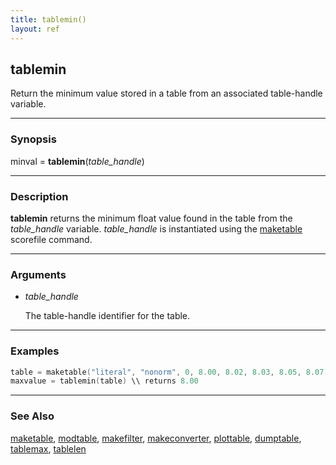 ```yaml
---
title: tablemin()
layout: ref
---
```


## tablemin

Return the minimum value stored in a table from an associated
table-handle variable.

-----

### Synopsis

minval = **tablemin**(*table\_handle*)

-----

### Description

**tablemin** returns the minimum float value found in the table from the
*table\_handle* variable. *table\_handle* is instantiated using the
[maketable](maketable.html) scorefile command.

-----

### Arguments

  - *table\_handle*  
      
    The table-handle identifier for the table.

-----

### Examples

```cpp
table = maketable("literal", "nonorm", 0, 8.00, 8.02, 8.03, 8.05, 8.07)
maxvalue = tablemin(table) \\ returns 8.00
```
-----

### See Also

[maketable](maketable.html), [modtable](modtable.html),
[makefilter](makefilter.html), [makeconverter](makeconverter.html),
[plottable](plottable.html), [dumptable](dumptable.html),
[tablemax](tablemax.html), [tablelen](tablelen.html)